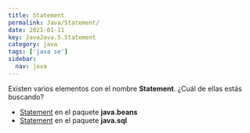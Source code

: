 ```yaml
---
title: Statement
permalink: Java/Statement/
date: 2021-01-11
key: JavaJava.S.Statement
category: java
tags: ['java se']
sidebar: 
  nav: java
---
```


Existen varios elementos con el nombre **Statement**. ¿Cuál de ellas estás buscando?
<ul>
<li><a href="/Java/Statement-java-beans/">Statement</a> en el paquete <strong>java.beans</strong></li>
<li><a href="/Java/Statement-java-sql/">Statement</a> en el paquete <strong>java.sql</strong></li>
<ul>
